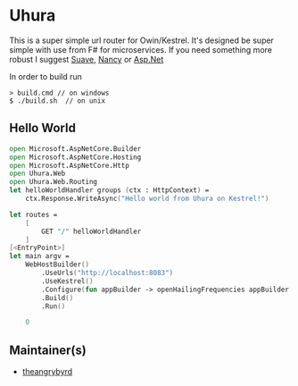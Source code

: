 
# Uhura

This is a super simple url router for Owin/Kestrel.  It's designed be super simple with use from F# for microservices.  If you need something more robust I suggest [Suave](https://suave.io/), [Nancy](http://nancyfx.org/) or [Asp.Net](https://www.asp.net/core)

In order to build run

    > build.cmd // on windows    
    $ ./build.sh  // on unix
    
    
## Hello World 



```FSharp
open Microsoft.AspNetCore.Builder
open Microsoft.AspNetCore.Hosting
open Microsoft.AspNetCore.Http
open Uhura.Web
open Uhura.Web.Routing
let helloWorldHandler groups (ctx : HttpContext) =
    ctx.Response.WriteAsync("Hello world from Uhura on Kestrel!") 

let routes =
    [
        GET "/" helloWorldHandler
    ]
[<EntryPoint>]
let main argv =
    WebHostBuilder()
        .UseUrls("http://localhost:8083")
        .UseKestrel()
        .Configure(fun appBuilder -> openHailingFrequencies appBuilder routes)
        .Build()
        .Run()

    0
```
    
## Maintainer(s)

- [theangrybyrd](https://github.com/theangrybyrd)

